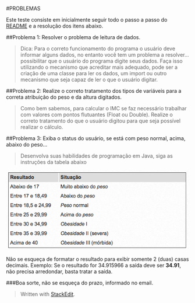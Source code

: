 #PROBLEMAS


Este teste consiste em inicialmente seguir todo o passo a passo do [README](https://github.com/FourItil/teste-estagio-java/blob/master/README.md) e a resolução dos itens abaixo.


##Problema 1: 
Resolver o problema de leitura de dados.

> Dica: Para o correto funcionamento do programa o usuário deve informar alguns dados, no entanto você tem um problema a resolver... possibilitar que o usuário do programa digite seus dados. Faça isso utilizando o mecanismo que acreditar mais adequado, pode ser a criação de uma classe para ler os dados, um import ou outro mecanismo que seja capaz de ler o que o usuário digitar.

##Problema 2: 
Realize o correto tratamento dos tipos de variáveis para a correta atribuição do peso e da altura digitados.

>Como bem sabemos, para calcular o IMC se faz necessário trabalhar com valores com pontos flutuantes (Float ou Double). Realize o correto tratamento do que o usuário digitou para que seja possível realizar o cálculo.

##Problema 3:
Exiba o status do usuário, se está com peso normal, acima, abaixo do peso...

>Desenvolva suas habilidades de programação em Java, siga as instruções da tabela abaixo

![tabela imc](https://github.com/FourItil/teste-estagio-java/blob/master/images/tabela-imc.png?raw=true)

Não se esqueça de formatar o resultado para exibir somente 2 (duas) casas decimais. Exemplo:
Se o resultado for 34.915966 a saída deve ser **34.91**, não precisa arredondar, basta tratar a saída.

###Boa sorte, não se esqueça do prazo, informado no email.

> Written with [StackEdit](https://stackedit.io/).

